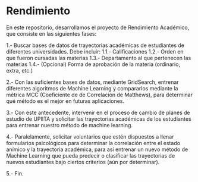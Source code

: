 # Rendimiento
En este repositorio, desarrollamos el proyecto de Rendimiento Académico, que consiste en las siguientes fases:

1.- Buscar bases de datos de trayectorias académicas de estudiantes de diferentes universidades. Debe incluir:
  1.1.- Calificaciones
  1.2.- Orden en que fueron cursadas las materias
  1.3.- Departamento al que pertenecen las materias
  1.4.- (Opcional) Forma de aprobación de la materia (ordinario, extra, etc.)
  
2.- Con las suficientes bases de datos, mediante GridSearch, entrenar diferentes algoritmos de Machine Learning 
y compararlos mediante la métrica MCC (Coeficiente de de Correlación de Matthews), para determinar qué método es
el mejor en futuras aplicaciones.

3.- Con este antecedente, intervenir en el proceso de cambio de planes de estudio de UPIITA y solicitar las trayectorias
académicas de los estudiantes para entrenar nuestro método de machine learning.

4.- Paralelamente, solicitar voluntarios que estén dispuestos a llenar formularios psicológicos para determinar la correlación
entre el estado anímico y la trayectoria académica, para así entrenar un nuevo método de Machine Learning que pueda predecir
o clasificar las trayectorias de nuevos estudiantes bajo ciertos criterios (aún por determinar).

5.- Fin.
